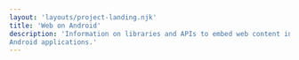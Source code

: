 ```yaml
---
layout: 'layouts/project-landing.njk'
title: 'Web on Android'
description: 'Information on libraries and APIs to embed web content into
Android applications.'
---
```


<!-- No content should go here. -->
<!-- The only content from this file that will be used is the title and description in the YAML frontmatter. -->
<!-- Feel free to delete these comments. -->
